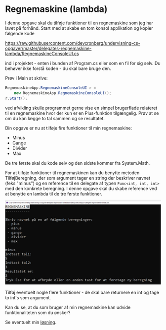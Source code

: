 ﻿# Regnemaskine (lambda)

I denne opgave skal du tilføje funktioner til en regnemaskine som
jeg har lavet på forhånd. Start med at skabe en tom konsol applikation
og kopier følgende kode 

https://raw.githubusercontent.com/devcronberg/undervisning-cs-opgaver/master/delegates-regnemaskine-lambda/RegnemaskineConsoleUI.cs

ind i projektet - enten i bunden af Program.cs eller som en fil for 
sig selv. Du behøver ikke forstå koden - du skal bare bruge den.

Prøv i Main at skrive:

```csharp
RegnemaskineApp.RegnemaskineConsoleUI r =
    new RegnemaskineApp.RegnemaskineConsoleUI();
r.Start();
```

ved afvikling skulle programmet gerne vise en simpel brugerflade
relateret til en regnemaskine hvor der kun er en Plus-funktion 
tilgængelig. Prøv at se om du kan lægge to tal sammen og se 
resultatet.

Din opgave er nu at tilføje fire funktioner til min regnemaskine:

- Minus
- Gange
- Divider
- Max

De tre første skal du kode selv og den sidste kommer fra System.Math.

For at tilføje funktioner til regnemaskinen kan du benytte metoden TilføjBeregning, 
der som argument tager en string der beskriver navnet (feks "minus") og en reference
til en delegate af typen ```Func<int, int, int>``` med den konkrete beregning. I denne
opgave skal du skabe reference ved at benytte en lambda til de tre første funktioner.

![](https://github.com/devcronberg/undervisning-cs-opgaver/blob/master/delegates-regnemaskine-delegate/Opgave/regnemaskine.png)

Tilføj eventuelt nogle flere funktioner - de skal bare returnere en int og tage to int's
som argument.

Kan du se, at du som bruger af min regnemaskine kan udvide funktionaliteten som du ønsker?

Se eventuelt min [løsning](https://github.com/devcronberg/undervisning-cs-opgaver/blob/master/delegates-regnemaskine-lambda/Program.cs).
